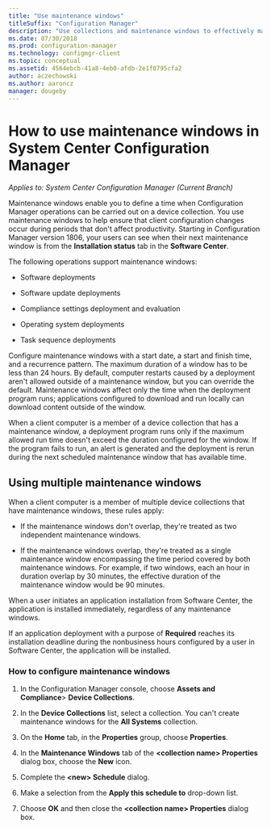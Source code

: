 ```yaml
---
title: "Use maintenance windows"
titleSuffix: "Configuration Manager"
description: "Use collections and maintenance windows to effectively manage clients in System Center Configuration Manager."
ms.date: 07/30/2018
ms.prod: configuration-manager
ms.technology: configmgr-client
ms.topic: conceptual
ms.assetid: 4564ebcb-41a8-4eb0-afdb-2e1f0795cfa2
author: aczechowski
ms.author: aaroncz
manager: dougeby
---
```

# How to use maintenance windows in System Center Configuration Manager

*Applies to: System Center Configuration Manager (Current Branch)*

Maintenance windows enable you to define a time when Configuration Manager operations can be carried out on a device collection. You use maintenance windows to help ensure that client configuration changes occur during periods that don't affect productivity. Starting in Configuration Manager version 1806, your users can see when their next maintenance window is from the **Installation status** tab in the **Software Center**. <!--1358131-->

 The following operations support maintenance windows:  

-   Software deployments  

-   Software update deployments  

-   Compliance settings deployment and evaluation  

-   Operating system deployments  

-   Task sequence deployments  

 Configure maintenance windows with a start date, a start and finish time, and a recurrence pattern. The maximum duration of a window has to be less than 24 hours. By default, computer restarts caused by a deployment aren't allowed outside of a maintenance window, but you can override the default. Maintenance windows affect only the time when the deployment program runs; applications configured to download and run locally can download content outside of the window.  

 When a client computer is a member of a device collection that has a maintenance window, a deployment program runs only if the maximum allowed run time doesn't exceed the duration configured for the window. If the program fails to run, an alert is generated and the deployment is rerun during the next scheduled maintenance window that has available time.  

## Using multiple maintenance windows  
 When a client computer is a member of multiple device collections that have maintenance windows, these rules apply:  

-   If the maintenance windows don't overlap, they're treated as two independent maintenance windows.  

-   If the maintenance windows overlap, they're treated as a single maintenance window encompassing the time period covered by both maintenance windows. For example, if two windows, each an hour in duration overlap by 30 minutes, the effective duration of the maintenance window would be 90 minutes.  

 When a user initiates an application installation from Software Center, the application is installed immediately, regardless of any maintenance windows.  

 If an application deployment with a purpose of **Required** reaches its installation deadline during the nonbusiness hours configured by a user in Software Center, the application will be installed. 

### How to configure maintenance windows  

1.  In the Configuration Manager console, choose **Assets and Compliance**>  **Device Collections**.  

3.  In the **Device Collections** list, select a collection. You can't create maintenance windows for the **All Systems** collection.  

4.  On the **Home** tab, in the **Properties** group, choose **Properties**.  

5.  In the **Maintenance Windows** tab of the **&lt;collection name\> Properties** dialog box, choose the **New** icon.  

6.  Complete the **&lt;new\> Schedule** dialog.  

7.  Make a selection from the **Apply this schedule to** drop-down list.  

8.  Choose **OK** and then close the **&lt;collection name\> Properties** dialog box.  
